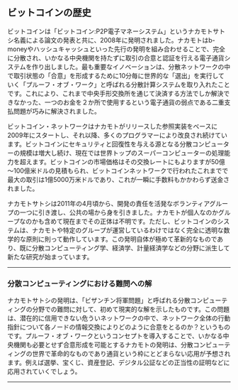 ## ビットコインの歴史

ビットコインは「ビットコイン:P2P電子マネーシステム」というナカモトサトシ名義による論文の発表と共に、2008年に発明されました。ナカモトはb-moneyやハッシュキャッシュといった先行の発明を組み合わせることで、完全に分散され、いかなる中央機関を持たずに取引の合意と認証を行える電子通貨システムを作り出しました。最も重要なイノベーションは、分散ネットワークの中で取引状態の「合意」を形成するために10分毎に世界的な「選出」を実行していく「プルーフ・オブ・ワーク」と呼ばれる分散計算システムを取り入れたことです。これにより、これまで中央手形交換所を通じて決済する方法でしか解決できなかった、一つのお金を２か所で使用するという電子通貨の弱点である二重支払問題が巧みに解決されました。

ビットコイン・ネットワークはナカモトがリリースした参照実装をベースに2009年にスタートし、それ以降、多くのプログラマーにより改良され続けています。ビットコインにセキュリティと回復性を与える源となる分散コンピューターの規模は増大し続け、現在では世界トップのスーパーコンピューターの処理能力を超えます。ビットコインの市場価格はその交換レートにもよりますが50億～100億米ドルの見積もられ、ビットコインネットワークで行われたこれまでで最大の取引は1億5000万米ドルであり、これが一瞬に手数料もかかわらず送金されました。

ナカモトサトシは2011年の4月頃から、開発の責任を活発なボランティアグループの一つに引き渡し、公共の場から身を引きました。ナカモトが個人なのかグループなのかも含めて現在までその正体は不明です。ただし、ビットコインのシステムは、ナカモトや特定のグループが運営しているわけではなく完全に透明な数学的な原則に則って動作しています。この発明自体が極めて革新的なものであり、既に分散コンピューティング学、経済学、計量経済学などの分野に派生して新たな研究が始まっています。


****
### 分散コンピューティングにおける難問への解
ナカモトサトシの発明は、「ビザンチン将軍問題」と呼ばれる分散コンピューティングの分野での難問に対して、初めて現実的な解を示したものです。この問題は、潜在的に信用できない危ういネットワークの中で、ネットワーク全体の行動指針について各ノードの情報交換によりどのように合意をとるのか？というものです。プルーフ・オブ・ワークというコンセプトを導入することで、いかなる中央機関も必要とせず合意形成を可能とするナカモトの発明は、分散コンピューティングの世界で革命的なものであり通貨という枠にとどまらない応用が予想されます。例えば選挙、宝くじ、資産登記、デジタル公証などの正当性の証明などに応用されていくでしょう。
****
